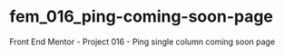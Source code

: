 # fem_016_ping-coming-soon-page
Front End Mentor - Project 016 - Ping single column coming soon page
